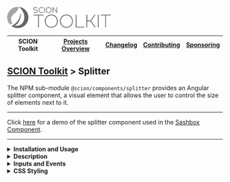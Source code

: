 <a href="/README.md"><img src="/resources/branding/scion-toolkit-banner.svg" height="50" alt="SCION Toolkit"></a>

| SCION Toolkit | [Projects Overview][menu-projects-overview] | [Changelog][menu-changelog] | [Contributing][menu-contributing] | [Sponsoring][menu-sponsoring] |  
| --- | --- | --- | --- | --- |

## [SCION Toolkit][menu-home] > Splitter

The NPM sub-module `@scion/components/splitter` provides an Angular splitter component, a visual element that allows the user to control the size of elements next to it.

***
Click [here](https://components.scion.vercel.app/#/sci-sashbox) for a demo of the splitter component used in the [Sashbox Component][link-tool-sashbox].
***

<!--- INSTALLATION AND USAGE --->
<details>
  <summary><strong>Installation and Usage</strong></summary>

1. Install `@scion/components` using the NPM command-line tool: 
   ```
   npm install @scion/components @scion/toolkit @angular/cdk --save
   ```
   > The library requires some peer dependencies to be installed. By using the above command, those are installed as well.

1. Import `SciSplitterModule` in the module where to use the splitter:
   
   ```typescript
   import { SciSplitterModule } from '@scion/components/splitter';

   @NgModule({
     imports: [SciSplitterModule]
   })
   export class AppModule {
   }
   ```

1. Add `sci-splitter` component as following:

   ```html
   <sci-splitter (move)="onSplitterMove($event.distance)" orientation="vertical"></sci-splitter>
   ```

</details>

<details>
  <summary><strong>Description</strong></summary>
  
The `<sci-splitter>` Angular component is a visual element that allows the user to control the size of elements next to it. It has a handle that the user can move depending on the orientation of the splitter.

Note that this control neither does change the size of adjacent elements nor does it (re-)position itself, but emits the distance by which the user has theoretically moved the splitter. You must subscribe to these events and change your layout accordingly.

> [@scion/components/sashbox][link-tool-sashbox] uses this splitter to divide a layout into several resizable sections. Another use case would be a resizable sidebar panel.

</details>

<!--- INPUT AND EVENTS --->
<details>
  <summary><strong>Inputs and Events</strong></summary>
  
#### Inputs:
- **orientation**\
  Controls whether to render a vertical or horizontal splitter.\
  By default, if not specified, renders a vertical splitter.
  Supported values are `vertical` or `horizontal`.

#### Events:
- **start**\
  Emits when starting to move the splitter.

- **end**\
  Emits when ending to move the splitter.

- **move**\
  Emits the distance in pixels when the splitter is moved.\
  **Note that the event is emitted outside of the Angular zone.**

- **reset**\
  Emits when to reset the splitter position.

</details>

<!--- STYLING --->
<details>
  <summary><strong>CSS Styling</strong></summary>

The default style of the splitter is made up of shades of gray.

You can control the appearance by overriding the following CSS variables:


- `--sci-splitter-bgcolor`\
 Sets the background color of the splitter.

- `--sci-splitter-bgcolor_hover`\
 Sets the background color of the splitter when hovering it.

- `--sci-splitter-size:`\
 Sets the size of the splitter along the main axis.

- `--sci-splitter-size_hover:`\
 Sets the size of the splitter along the main axis when hovering it.

- `sci-splitter-touch-target-size`\
 Sets the touch target size to move the splitter (accessibility).

- `--sci-splitter-cross-axis-size:`\
 Sets the splitter size along the cross axis.

- `--sci-splitter-border-radius:`\
 Sets the border radius of the splitter.

- `--sci-splitter-opacity_active:`\
 Sets the opacity of the splitter while the user moves the splitter.

- `--sci-splitter-opacity_hover`\
 Sets the opacity of the splitter when hovering it.

**Example:**

```css 
sci-splitter {
  --sci-splitter-bgcolor: black;
  --sci-splitter-bgcolor_hover: black;
}
```

</details>

[link-tool-sashbox]: /docs/site/tools/sashbox.md
[menu-home]: /README.md
[menu-projects-overview]: /docs/site/projects-overview.md
[menu-changelog]: /docs/site/changelog.md
[menu-contributing]: /CONTRIBUTING.md
[menu-sponsoring]: /docs/site/sponsoring.md

